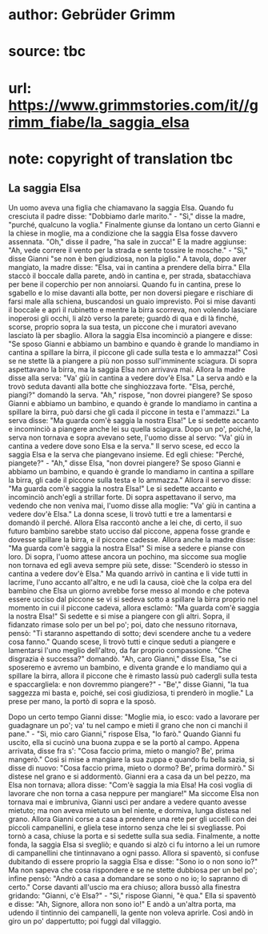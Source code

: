# author: Gebrüder Grimm
# source: tbc
# url: https://www.grimmstories.com/it//grimm_fiabe/la_saggia_elsa
# note: copyright of translation tbc

## La saggia Elsa 

Un uomo aveva una figlia che chiamavano la saggia Elsa. Quando fu
cresciuta il padre disse: "Dobbiamo darle marito." - "Sì," disse la
madre, "purché‚ qualcuno la voglia." Finalmente giunse da lontano un
certo Gianni e la chiese in moglie, ma a condizione che la saggia Elsa
fosse davvero assennata. "Oh," disse il padre, "ha sale in zucca!" E
la madre aggiunse: "Ah, vede correre il vento per la strada e sente
tossire le mosche." - "Sì," disse Gianni "se non è ben giudiziosa,
non la piglio." A tavola, dopo aver mangiato, la madre disse: "Elsa,
vai in cantina a prendere della birra." Ella staccò il boccale dalla
parete, andò in cantina e, per strada, sbatacchiava per bene il
coperchio per non annoiarsi. Quando fu in cantina, prese lo sgabello e
lo mise davanti alla botte, per non doversi piegare e rischiare di farsi
male alla schiena, buscandosi un guaio imprevisto. Poi si mise davanti
il boccale e aprì il rubinetto e mentre la birra scorreva, non volendo
lasciare inoperosi gli occhi, li alzò verso la parete; guardò di qua e
di là finché‚ scorse, proprio sopra la sua testa, un piccone che i
muratori avevano lasciato là per sbaglio. Allora la saggia Elsa
incominciò a piangere e disse: "Se sposo Gianni e abbiamo un bambino e
quando è grande lo mandiamo in cantina a spillare la birra, il piccone
gli cade sulla testa e lo ammazza!" Così se ne stette là a piangere a
più non posso sull'imminente sciagura. Di sopra aspettavano la birra,
ma la saggia Elsa non arrivava mai. Allora la madre disse alla serva:
"Va' giù in cantina a vedere dov'è Elsa." La serva andò e la trovò
seduta davanti alla botte che singhiozzava forte. "Elsa, perché‚
piangi?" domandò la serva. "Ah," rispose, "non dovrei piangere? Se
sposo Gianni e abbiamo un bambino, e quando è grande lo mandiamo in
cantina a spillare la birra, può darsi che gli cada il piccone in testa
e l'ammazzi." La serva disse: "Ma guarda com'è saggia la nostra
Elsa!" Le si sedette accanto e incominciò a piangere anche lei su
quella sciagura. Dopo un po', poiché‚ la serva non tornava e sopra
avevano sete, l'uomo disse al servo: "Va' giù in cantina a vedere
dove sono Elsa e la serva." Il servo scese, ed ecco la saggia Elsa e la
serva che piangevano insieme. Ed egli chiese: "Perché‚ piangete?" -
"Ah," disse Elsa, "non dovrei piangere? Se sposo Gianni e abbiamo un
bambino, e quando è grande lo mandiamo in cantina a spillare la birra,
gli cade il piccone sulla testa e lo ammazza." Allora il servo disse:
"Ma guarda com'è saggia la nostra Elsa!" Le si sedette accanto e
incominciò anch'egli a strillar forte. Di sopra aspettavano il servo,
ma vedendo che non veniva mai, l'uomo disse alla moglie: "Va' giù in
cantina a vedere dov'è Elsa." La donna scese, li trovò tutti e tre a
lamentarsi e domandò il perché. Allora Elsa raccontò anche a lei che, di
certo, il suo futuro bambino sarebbe stato ucciso dal piccone, appena
fosse grande e dovesse spillare la birra, e il piccone cadesse. Allora
anche la madre disse: "Ma guarda com'è saggia la nostra Elsa!" Si
mise a sedere e pianse con loro. Di sopra, l'uomo attese ancora un
pochino, ma siccome sua moglie non tornava ed egli aveva sempre più
sete, disse: "Scenderò io stesso in cantina a vedere dov'è Elsa." Ma
quando arrivò in cantina e li vide tutti in lacrime, l'uno accanto
all'altro, e ne udì la causa, cioè che la colpa era del bambino che
Elsa un giorno avrebbe forse messo al mondo e che poteva essere ucciso
dal piccone se vi si sedeva sotto a spillare la birra proprio nel
momento in cui il piccone cadeva, allora esclamò: "Ma guarda com'è
saggia la nostra Elsa!" Si sedette e si mise a piangere con gli altri.
Sopra, il fidanzato rimase solo per un bel po'; poi, dato che nessuno
ritornava, pensò: "Ti staranno aspettando di sotto; devi scendere anche
tu a vedere cosa fanno." Quando scese, li trovò tutti e cinque seduti a
piangere e lamentarsi l'uno meglio dell'altro, da far proprio
compassione. "Che disgrazia è successa?" domandò. "Ah, caro Gianni,"
disse Elsa, "se ci sposeremo e avremo un bambino, e diventa grande e lo
mandiamo qui a spillare la birra, allora il piccone che è rimasto lassù
può cadergli sulla testa e spaccargliela: e non dovremmo piangere?" -
"Be'," disse Gianni, "la tua saggezza mi basta e, poiché‚ sei così
giudiziosa, ti prenderò in moglie." La prese per mano, la portò di
sopra e la sposò.

Dopo un certo tempo Gianni disse: "Moglie mia, io esco: vado a lavorare
per guadagnare un po'; va' tu nel campo e mieti il grano che non ci
manchi il pane." - "Sì, mio caro Gianni," rispose Elsa, "lo farò."
Quando Gianni fu uscito, ella si cucinò una buona zuppa e se la portò al
campo. Appena arrivata, disse fra s': "Cosa faccio prima, mieto o
mangio? Be', prima mangerò." Così si mise a mangiare la sua zuppa e
quando fu bella sazia, si disse di nuovo: "Cosa faccio prima, mieto o
dormo? Be', prima dormirò." Si distese nel grano e si addormentò.
Gianni era a casa da un bel pezzo, ma Elsa non tornava; allora disse:
"Com'è saggia la mia Elsa! Ha così voglia di lavorare che non torna a
casa neppure per mangiare!" Ma siccome Elsa non tornava mai e
imbruniva, Gianni uscì per andare a vedere quanto avesse mietuto; ma non
aveva mietuto un bel niente, e dormiva, lunga distesa nel grano. Allora
Gianni corse a casa a prendere una rete per gli uccelli con dei piccoli
campanellini, e gliela tese intorno senza che lei si svegliasse. Poi
tornò a casa, chiuse la porta e si sedette sulla sua sedia. Finalmente,
a notte fonda, la saggia Elsa si svegliò; e quando si alzò ci fu intorno
a lei un rumore di campanellini che tintinnavano a ogni passo. Allora si
spaventò, si confuse dubitando di essere proprio la saggia Elsa e disse:
"Sono io o non sono io?" Ma non sapeva che cosa rispondere e se ne
stette dubbiosa per un bel po'; infine pensò: "Andrò a casa a
domandare se sono o no io; lo sapranno di certo." Corse davanti
all'uscio ma era chiuso; allora bussò alla finestra gridando: "Gianni,
c'è Elsa?" - "Sì," rispose Gianni, "è qua." Ella si spaventò e
disse: "Ah, Signore, allora non sono io!" E andò a un'altra porta, ma
udendo il tintinnio dei campanelli, la gente non voleva aprirle. Così
andò in giro un po' dappertutto; poi fuggì dal villaggio.
